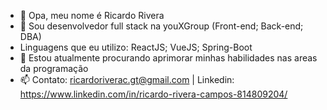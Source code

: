 - 👋 Opa, meu nome é Ricardo Rivera
- 👀 Sou desenvolvedor full stack na youXGroup (Front-end; Back-end; DBA)
- Linguagens que eu utilizo: ReactJS; VueJS; Spring-Boot
- 🌱 Estou atualmente procurando aprimorar minhas habilidades nas areas da programação
- 📫 Contato: ricardoriverac.gt@gmail.com | Linkedin: https://www.linkedin.com/in/ricardo-rivera-campos-814809204/
